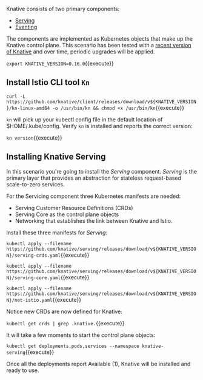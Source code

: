 Knative consists of two primary components:

- [Serving](https://knative.dev/docs/serving/)
- [Eventing](https://knative.dev/docs/eventing/)

The components are implemented as Kubernetes objects that make up the Knative control plane. This scenario has been tested with a [recent version of Knative](https://github.com/knative/client/releases) and over time, periodic upgrades will be applied.

`export KNATIVE_VERSION=0.16.0`{{execute}}

## Install Istio CLI tool `Kn`

`curl -L https://github.com/knative/client/releases/download/v${KNATIVE_VERSION}/kn-linux-amd64 -o /usr/bin/kn && chmod +x /usr/bin/kn`{{execute}}

`kn` will pick up your kubectl config file in the default location of $HOME/.kube/config. Verify `kn` is installed and reports the correct version:

`kn version`{{execute}}

## Installing Knative Serving

In this scenario you're going to install the _Serving_ component. _Serving_ is the primary layer that provides an abstraction for stateless request-based scale-to-zero services.

For the Servicing component three Kubernetes manifests are needed:

- Serving Customer Resource Definitions (CRDs)
- Serving Core as the control plane objects
- Networking that establishes the link between Knative and Istio.

Install these three manifests for _Serving_:

`kubectl apply --filename https://github.com/knative/serving/releases/download/v${KNATIVE_VERSION}/serving-crds.yaml`{{execute}}

`kubectl apply --filename https://github.com/knative/serving/releases/download/v${KNATIVE_VERSION}/serving-core.yaml`{{execute}}

`kubectl apply --filename https://github.com/knative/serving/releases/download/v${KNATIVE_VERSION}/net-istio.yaml`{{execute}}

Notice new CRDs are now defined for Knative:

`kubectl get crds | grep .knative.`{{execute}}

It will take a few moments to start the control plane objects:

`kubectl get deployments,pods,services --namespace knative-serving`{{execute}}

Once all the deployments report Available (1), Knative will be installed and ready to use.
